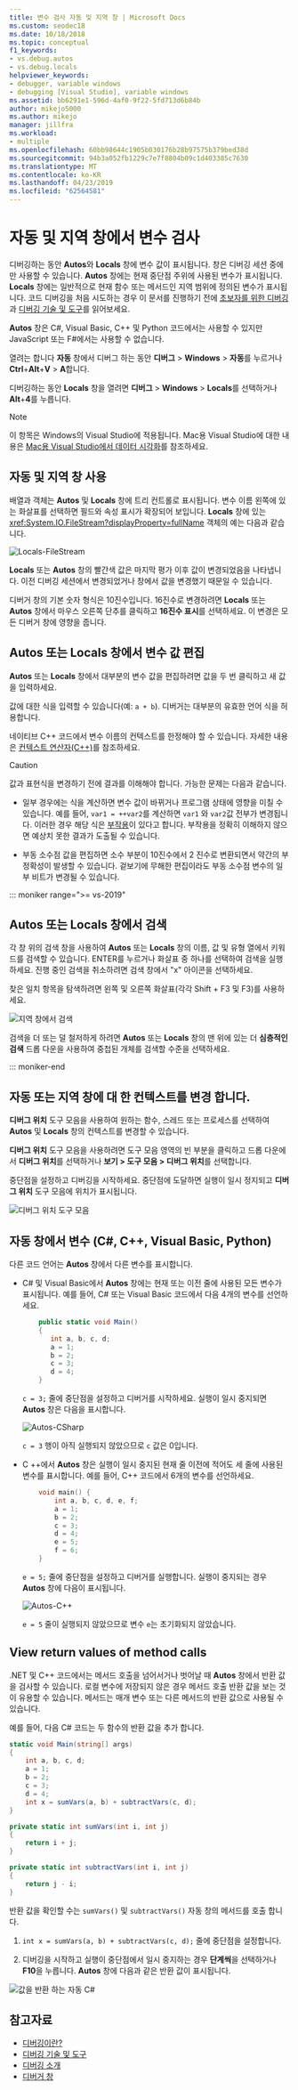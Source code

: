 ```yaml
---
title: 변수 검사 자동 및 지역 창 | Microsoft Docs
ms.custom: seodec18
ms.date: 10/18/2018
ms.topic: conceptual
f1_keywords:
- vs.debug.autos
- vs.debug.locals
helpviewer_keywords:
- debugger, variable windows
- debugging [Visual Studio], variable windows
ms.assetid: bb6291e1-596d-4af0-9f22-5fd713d6b84b
author: mikejo5000
ms.author: mikejo
manager: jillfra
ms.workload:
- multiple
ms.openlocfilehash: 60bb98644c1905b030176b28b97575b379bed38d
ms.sourcegitcommit: 94b3a052fb1229c7e7f8804b09c1d403385c7630
ms.translationtype: MT
ms.contentlocale: ko-KR
ms.lasthandoff: 04/23/2019
ms.locfileid: "62564581"
---
```

# <a name="inspect-variables-in-the-autos-and-locals-windows"></a>자동 및 지역 창에서 변수 검사

디버깅하는 동안 **Autos**와 **Locals** 창에 변수 값이 표시됩니다. 창은 디버깅 세션 중에만 사용할 수 있습니다. **Autos** 창에는 현재 중단점 주위에 사용된 변수가 표시됩니다. **Locals** 창에는 일반적으로 현재 함수 또는 메서드인 지역 범위에 정의된 변수가 표시됩니다. 코드 디버깅을 처음 시도하는 경우 이 문서를 진행하기 전에  [초보자를 위한 디버깅](../debugger/debugging-absolute-beginners.md)과 [디버깅 기술 및 도구](../debugger/write-better-code-with-visual-studio.md)를 읽어보세요.

 **Autos** 창은 C#, Visual Basic, C++ 및 Python 코드에서는 사용할 수 있지만 JavaScript 또는 F#에서는 사용할 수 없습니다.

열려는 합니다 **자동** 창에서 디버그 하는 동안 **디버그** > **Windows** > **자동**를 누르거나 **Ctrl**+**Alt**+**V** > **A**합니다.

디버깅하는 동안 **Locals** 창을 열려면 **디버그** > **Windows** > **Locals**를 선택하거나 **Alt**+**4**를 누릅니다.

> [!NOTE]
> 이 항목은 Windows의 Visual Studio에 적용됩니다. Mac용 Visual Studio에 대한 내용은 [Mac용 Visual Studio에서 데이터 시각화](/visualstudio/mac/data-visualizations)를 참조하세요.

## <a name="use-the-autos-and-locals-windows"></a>자동 및 지역 창 사용

배열과 객체는 **Autos** 및 **Locals** 창에 트리 컨트롤로 표시됩니다. 변수 이름 왼쪽에 있는 화살표를 선택하면 필드와 속성 표시가 확장되어 보입니다. **Locals** 창에 있는 <xref:System.IO.FileStream?displayProperty=fullName> 객체의 예는 다음과 같습니다.

![Locals-FileStream](../debugger/media/locals-filestream.png "Locals-FileStream")

**Locals** 또는 **Autos** 창의 빨간색 값은 마지막 평가 이후 값이 변경되었음을 나타냅니다. 이전 디버깅 세션에서 변경되었거나 창에서 값을 변경했기 때문일 수 있습니다.

디버거 창의 기본 숫자 형식은 10진수입니다. 16진수로 변경하려면 **Locals** 또는 **Autos** 창에서 마우스 오른쪽 단추를 클릭하고 **16진수 표시**를 선택하세요. 이 변경은 모든 디버거 창에 영향을 줍니다.

## <a name="edit-variable-values-in-the-autos-or-locals-window"></a>Autos 또는 Locals 창에서 변수 값 편집

**Autos** 또는 **Locals** 창에서 대부분의 변수 값을 편집하려면 값을 두 번 클릭하고 새 값을 입력하세요.

값에 대한 식을 입력할 수 있습니다(예: `a + b`). 디버거는 대부분의 유효한 언어 식을 허용합니다.

네이티브 C++ 코드에서 변수 이름의 컨텍스트를 한정해야 할 수 있습니다. 자세한 내용은 [컨텍스트 연산자(C++)](../debugger/context-operator-cpp.md)를 참조하세요.

>[!CAUTION]
>값과 표현식을 변경하기 전에 결과를 이해해야 합니다. 가능한 문제는 다음과 같습니다.
>
>- 일부 경우에는 식을 계산하면 변수 값이 바뀌거나 프로그램 상태에 영향을 미칠 수 있습니다. 예를 들어, `var1 = ++var2`를 계산하면 `var1` 와 `var2`값 전부가 변경됩니다. 이러한 경우 해당 식은 [부작용](https://en.wikipedia.org/wiki/Side_effect_\(computer_science\))이 있다고 합니다. 부작용을 정확히 이해하지 않으면 예상치 못한 결과가 도출될 수 있습니다.
>
>- 부동 소수점 값을 편집하면 소수 부분이 10진수에서 2 진수로 변환되면서 약간의 부정확성이 발생할 수 있습니다. 겉보기에 무해한 편집이라도 부동 소수점 변수의 일부 비트가 변경될 수 있습니다.

::: moniker range=">= vs-2019" 
## <a name="search-in-the-autos-or-locals-window"></a>Autos 또는 Locals 창에서 검색

각 창 위의 검색 창을 사용하여 **Autos** 또는 **Locals** 창의 이름, 값 및 유형 열에서 키워드를 검색할 수 있습니다. ENTER를 누르거나 화살표 중 하나를 선택하여 검색을 실행하세요. 진행 중인 검색을 취소하려면 검색 창에서 "x" 아이콘을 선택하세요.

찾은 일치 항목을 탐색하려면 왼쪽 및 오른쪽 화살표(각각 Shift + F3 및 F3)를 사용하세요.

![지역 창에서 검색](../debugger/media/ee-search-locals.png "지역 창에서 검색")

검색을 더 또는 덜 철저하게 하려면 **Autos** 또는 **Locals** 창의 맨 위에 있는 더 **심층적인 검색** 드롭 다운을 사용하여 중첩된 개체를 검색할 수준을 선택하세요. 

::: moniker-end

## <a name="change-the-context-for-the-autos-or-locals-window"></a>자동 또는 지역 창에 대 한 컨텍스트를 변경 합니다.

**디버그 위치** 도구 모음을 사용하여 원하는 함수, 스레드 또는 프로세스를 선택하여 **Autos** 및 **Locals** 창의 컨텍스트를 변경할 수 있습니다.

**디버그 위치** 도구 모음을 사용하려면 도구 모음 영역의 빈 부분을 클릭하고 드롭 다운에서 **디버그 위치**를 선택하거나 **보기 >  도구 모음 >  디버그 위치**를 선택합니다.

중단점을 설정하고 디버깅을 시작하세요. 중단점에 도달하면 실행이 일시 정지되고 **디버그 위치** 도구 모음에 위치가 표시됩니다.

![디버그 위치 도구 모음](../debugger/media/debuglocationtoolbar.png "디버그 위치 도구 모음")

## <a name="bkmk_whatvariables"></a> 자동 창에서 변수 (C#, C++, Visual Basic, Python)

다른 코드 언어는 **Autos** 창에서 다른 변수를 표시합니다.

- C# 및 Visual Basic에서 **Autos** 창에는 현재 또는 이전 줄에 사용된 모든 변수가 표시됩니다. 예를 들어, C# 또는 Visual Basic 코드에서 다음 4개의 변수를 선언하세요.

   ```csharp
       public static void Main()
       {
          int a, b, c, d;
          a = 1;
          b = 2;
          c = 3;
          d = 4;
       }
   ```

   `c = 3;` 줄에 중단점을 설정하고 디버거를 시작하세요. 실행이 일시 중지되면 **Autos** 창은 다음을 표시합니다.

   ![Autos-CSharp](../debugger/media/autos-csharp.png "Autos-CSharp")

   `c = 3` 행이 아직 실행되지 않았으므로 `c` 값은 0입니다.

- C ++에서 **Autos** 창은 실행이 일시 중지된 현재 줄 이전에 적어도 세 줄에 사용된 변수를 표시합니다. 예를 들어, C++ 코드에서 6개의 변수를 선언하세요.

   ```C++
       void main() {
           int a, b, c, d, e, f;
           a = 1;
           b = 2;
           c = 3;
           d = 4;
           e = 5;
           f = 6;
       }
   ```

    `e = 5;` 줄에 중단점을 설정하고 디버거를 실행합니다. 실행이 중지되는 경우 **Autos** 창에 다음이 표시됩니다.

    ![Autos-C++](../debugger/media/autos-cplus.png "Autos-C++")

    `e = 5` 줄이 실행되지 않았으므로 변수 `e`는 초기화되지 않았습니다.

## <a name="bkmk_returnValue"></a> View return values of method calls
 .NET 및 C++ 코드에서는 메서드 호출을 넘어서거나 벗어날 때 **Autos** 창에서 반환 값을 검사할 수 있습니다. 로컬 변수에 저장되지 않은 경우 메서드 호출 반환 값을 보는 것이 유용할 수 있습니다. 메서드는 매개 변수 또는 다른 메서드의 반환 값으로 사용될 수 있습니다.

 예를 들어, 다음 C# 코드는 두 함수의 반환 값을 추가 합니다.

```csharp
static void Main(string[] args)
{
    int a, b, c, d;
    a = 1;
    b = 2;
    c = 3;
    d = 4;
    int x = sumVars(a, b) + subtractVars(c, d);
}

private static int sumVars(int i, int j)
{
    return i + j;
}

private static int subtractVars(int i, int j)
{
    return j - i;
}
```

반환 값을 확인할 수는 `sumVars()` 및 `subtractVars()` 자동 창의 메서드를 호출 합니다.

1. `int x = sumVars(a, b) + subtractVars(c, d);` 줄에 중단점을 설정합니다.

1. 디버깅을 시작하고 실행이 중단점에서 일시 중지하는 경우 **단계씩**을 선택하거나 **F10**을 누릅니다. **Autos** 창에 다음과 같은 반환 값이 표시됩니다.

  ![값을 반환 하는 자동 C# ](../debugger/media/autosreturnvaluecsharp2.png "자동 값 반환C#")

## <a name="see-also"></a>참고자료

- [디버깅이란?](../debugger/what-is-debugging.md)
- [디버깅 기술 및 도구](../debugger/write-better-code-with-visual-studio.md)
- [디버깅 소개](../debugger/debugger-feature-tour.md)
- [디버거 창](../debugger/debugger-windows.md)
